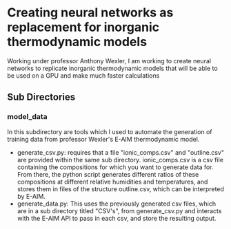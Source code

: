 # Creating neural networks as replacement for inorganic thermodynamic models
Working under professor Anthony Wexler, I am working to create neural networks to replicate inorganic thermodynamic models that will be able to be used on a GPU and make much faster calculations

## Sub Directories
### model_data
In this subdirectory are tools which I used to automate the generation of training data from professor Wexler's E-AIM thermodynamic model. 
- generate_csv.py: requires that a file "ionic_comps.csv" and "outline.csv" are provided within the same sub directory. ionic_comps.csv is a csv file containing the compositions for which you want to generate data for. From there, the python script generates different ratios of these compositions at different relative humidities and temperatures, and stores them in files of the structure outline.csv, which can be interpreted by E-AIM. 
- generate_data.py: This uses the previously generated csv files, which are in a sub directory titled "CSV's", from generate_csv.py and interacts with the E-AIM API to pass in each csv, and store the resulting output.

